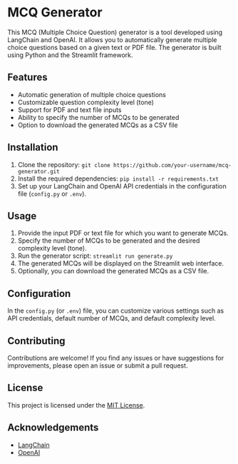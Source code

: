 # MCQ Generator

This MCQ (Multiple Choice Question) generator is a tool developed using LangChain and OpenAI. It allows you to automatically generate multiple choice questions based on a given text or PDF file. The generator is built using Python and the Streamlit framework.

## Features

- Automatic generation of multiple choice questions
- Customizable question complexity level (tone)
- Support for PDF and text file inputs
- Ability to specify the number of MCQs to be generated
- Option to download the generated MCQs as a CSV file

## Installation

1. Clone the repository: `git clone https://github.com/your-username/mcq-generator.git`
2. Install the required dependencies: `pip install -r requirements.txt`
3. Set up your LangChain and OpenAI API credentials in the configuration file (`config.py` or `.env`).

## Usage

1. Provide the input PDF or text file for which you want to generate MCQs.
2. Specify the number of MCQs to be generated and the desired complexity level (tone).
3. Run the generator script: `streamlit run generate.py`
4. The generated MCQs will be displayed on the Streamlit web interface.
5. Optionally, you can download the generated MCQs as a CSV file.

## Configuration

In the `config.py` (or `.env`) file, you can customize various settings such as API credentials, default number of MCQs, and default complexity level.

## Contributing

Contributions are welcome! If you find any issues or have suggestions for improvements, please open an issue or submit a pull request.

## License

This project is licensed under the [MIT License](LICENSE).

## Acknowledgements

- [LangChain](https://langchain.com)
- [OpenAI](https://openai.com)